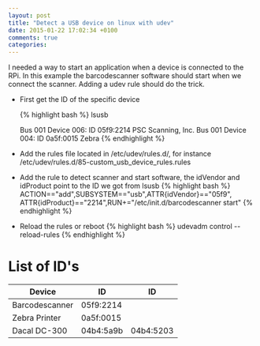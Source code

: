 ```yaml
---
layout: post
title: "Detect a USB device on linux with udev"
date: 2015-01-22 17:02:34 +0100
comments: true
categories: 
---
```


I needed a way to start an application when a device is
connected to the RPi.  In this example the barcodescanner
software should start when we connect the scanner.
Adding a udev rule should do the trick.


  * First get the ID of the specific device

    {% highlight bash %}
    lsusb

    Bus 001 Device 006: ID 05f9:2214 PSC Scanning, Inc. 
    Bus 001 Device 004: ID 0a5f:0015 Zebra
    {% endhighlight %}

  * Add the rules file located in /etc/udev/rules.d/,
    for instance /etc/udev/rules.d/85-custom_usb_device_rules.rules

  * Add the rule to detect scanner and start software, the idVendor 
  and idProduct point to the ID we got from lsusb
    {% highlight bash %}
    ACTION=="add",SUBSYSTEM=="usb",ATTR{idVendor}=="05f9",
    ATTR{idProduct}=="2214",RUN+="/etc/init.d/barcodescanner start"
    {% endhighlight %}

  * Reload the rules or reboot
    {% highlight bash %}
    udevadm control --reload-rules
    {% endhighlight %}



# List of ID's

  | Device          | ID        | ID        |
  |-----------------|-----------|-----------|
  | Barcodescanner  | 05f9:2214 |           |
  | Zebra Printer   | 0a5f:0015 |           |
  | Dacal DC-300    | 04b4:5a9b | 04b4:5203 |

